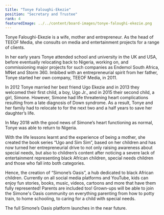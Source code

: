 ```yaml
---
title: "Tonye Faloughi-Ekezie"
position: "Secretary and Trustee"
rank: 4
featuredImage: ../../content/board-images/tonye-faloughi-ekezie.png
---
```


Tonye Faloughi-Ekezie is a wife, mother and entrepreneur. As the
head of TEEOF Media, she consults on media and entertainment
projects for a range of clients.

In her early years Tonye attended school and university in the UK and USA, before eventually relocating back to Nigeria, working on, and commissioning major projects for such companies as Endemol South Africa, MNet and Storm 360. Imbibed with an entrepreneurial spirit from her father, Tonye started her own company, TEEOF Media, in 2011.

In 2012 Tonye married her best friend Ugo Ekezie and in 2013 they welcomed their first child, a boy, Ugo Jr., and in 2015 their second child, a girl, Simone. However, Simone had life threatening heart complications resulting from a late diagnosis of Down syndrome. As a result, Tonye and her family had to relocate to for the next two and a half years to save her daughter’s life.

In May 2018 with the good news of Simone’s heart functioning as normal, Tonye was able to return to Nigeria.

With the life lessons learnt and the experience of being a mother, she created the book series “Ugo and Sim Sim”, based on her children and has now turned her entrepreneurial drive to not only raising awareness about special needs, but also to children’s content after noticing a severe lack of entertainment representing black African children, special needs children and those who fall into both categories. 

Hence, the creation of “Simone’s Oasis”, a hub dedicated to black African children. Currently on all social media platforms and YouTube, kids can enjoy fun stories, books, music, videos, cartoons and more that have them fully represented! Parents are included too! Grown-ups will be able to join the Simone's Oasis community on everything parenting from how to potty train, to home schooling, to caring for a child with special needs.

The full Simone’s Oasis platform launches in the near future.
